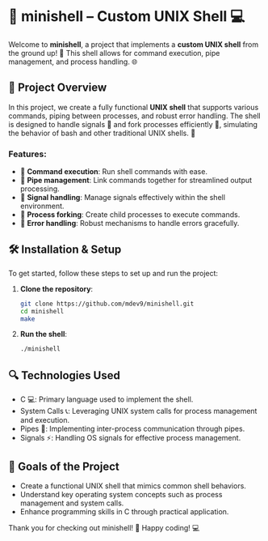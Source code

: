 # 🐚 minishell – Custom UNIX Shell 💻

Welcome to **minishell**, a project that implements a **custom UNIX shell** from the ground up! 🌟 This shell allows for command execution, pipe management, and process handling. 🌐

## 📝 Project Overview

In this project, we create a fully functional **UNIX shell** that supports various commands, piping between processes, and robust error handling. The shell is designed to handle signals 📡 and fork processes efficiently 🍴, simulating the behavior of bash and other traditional UNIX shells. 🚀

### Features:
- 🔹 **Command execution**: Run shell commands with ease.
- 🔹 **Pipe management**: Link commands together for streamlined output processing.
- 🔹 **Signal handling**: Manage signals effectively within the shell environment.
- 🔹 **Process forking**: Create child processes to execute commands.
- 🔹 **Error handling**: Robust mechanisms to handle errors gracefully.

## 🛠️ Installation & Setup

To get started, follow these steps to set up and run the project:

1. **Clone the repository**:
   ```bash
   git clone https://github.com/mdev9/minishell.git
   cd minishell
   make
   ```
   
2. **Run the shell**:
   ```bash
   ./minishell
   ```

## 🔍 Technologies Used

- C 💻: Primary language used to implement the shell.
- System Calls 📞: Leveraging UNIX system calls for process management and execution.
- Pipes 🚰: Implementing inter-process communication through pipes.
- Signals ⚡: Handling OS signals for effective process management.

## 🎯 Goals of the Project
- Create a functional UNIX shell that mimics common shell behaviors.
- Understand key operating system concepts such as process management and system calls.
- Enhance programming skills in C through practical application.

Thank you for checking out minishell! 🌟 Happy coding! 💻
